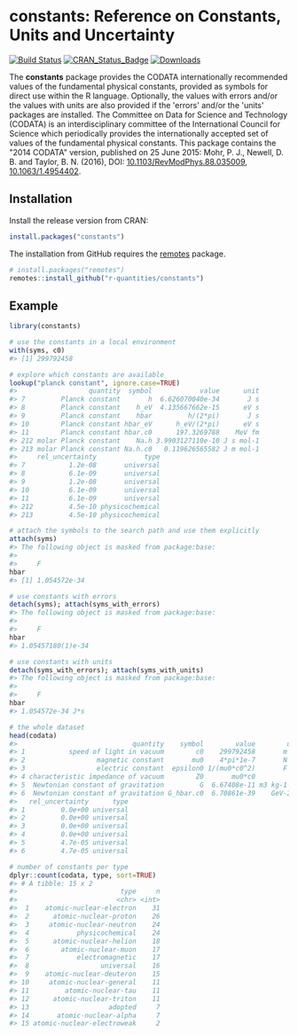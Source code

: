 
<!-- README.md is generated from README.Rmd. Please edit that file -->
constants: Reference on Constants, Units and Uncertainty
========================================================

[![Build Status](https://travis-ci.org/r-quantities/constants.svg?branch=master)](https://travis-ci.org/r-quantities/constants) [![CRAN\_Status\_Badge](https://www.r-pkg.org/badges/version/constants)](https://cran.r-project.org/package=constants) [![Downloads](https://cranlogs.r-pkg.org/badges/constants)](https://cran.r-project.org/package=constants)

The **constants** package provides the CODATA internationally recommended values of the fundamental physical constants, provided as symbols for direct use within the R language. Optionally, the values with errors and/or the values with units are also provided if the 'errors' and/or the 'units' packages are installed. The Committee on Data for Science and Technology (CODATA) is an interdisciplinary committee of the International Council for Science which periodically provides the internationally accepted set of values of the fundamental physical constants. This package contains the "2014 CODATA" version, published on 25 June 2015: Mohr, P. J., Newell, D. B. and Taylor, B. N. (2016), DOI: [10.1103/RevModPhys.88.035009](http://doi.org/10.1103/RevModPhys.88.035009), [10.1063/1.4954402](http://doi.org/10.1063/1.4954402).

Installation
------------

Install the release version from CRAN:

``` r
install.packages("constants")
```

The installation from GitHub requires the [remotes](https://cran.r-project.org/package=remotes) package.

``` r
# install.packages("remotes")
remotes::install_github("r-quantities/constants")
```

Example
-------

``` r
library(constants)

# use the constants in a local environment
with(syms, c0)
#> [1] 299792458

# explore which constants are available
lookup("planck constant", ignore.case=TRUE)
#>                  quantity  symbol            value      unit
#> 7         Planck constant       h  6.626070040e-34       J s
#> 8         Planck constant    h_eV  4.135667662e-15      eV s
#> 9         Planck constant    hbar         h/(2*pi)       J s
#> 10        Planck constant hbar_eV      h_eV/(2*pi)      eV s
#> 11        Planck constant hbar.c0      197.3269788    MeV fm
#> 212 molar Planck constant    Na.h 3.9903127110e-10 J s mol-1
#> 213 molar Planck constant Na.h.c0   0.119626565582 J m mol-1
#>     rel_uncertainty            type
#> 7           1.2e-08       universal
#> 8           6.1e-09       universal
#> 9           1.2e-08       universal
#> 10          6.1e-09       universal
#> 11          6.1e-09       universal
#> 212         4.5e-10 physicochemical
#> 213         4.5e-10 physicochemical

# attach the symbols to the search path and use them explicitly
attach(syms)
#> The following object is masked from package:base:
#> 
#>     F
hbar
#> [1] 1.054572e-34

# use constants with errors
detach(syms); attach(syms_with_errors)
#> The following object is masked from package:base:
#> 
#>     F
hbar
#> 1.05457180(1)e-34

# use constants with units
detach(syms_with_errors); attach(syms_with_units)
#> The following object is masked from package:base:
#> 
#>     F
hbar
#> 1.054572e-34 J*s

# the whole dataset
head(codata)
#>                             quantity    symbol        value        unit
#> 1           speed of light in vacuum        c0    299792458       m s-1
#> 2                  magnetic constant       mu0    4*pi*1e-7       N A-2
#> 3                  electric constant  epsilon0 1/(mu0*c0^2)       F m-1
#> 4 characteristic impedance of vacuum        Z0       mu0*c0           Ω
#> 5  Newtonian constant of gravitation         G  6.67408e-11 m3 kg-1 s-2
#> 6  Newtonian constant of gravitation G_hbar.c0  6.70861e-39    GeV-2 c4
#>   rel_uncertainty      type
#> 1         0.0e+00 universal
#> 2         0.0e+00 universal
#> 3         0.0e+00 universal
#> 4         0.0e+00 universal
#> 5         4.7e-05 universal
#> 6         4.7e-05 universal

# number of constants per type
dplyr::count(codata, type, sort=TRUE)
#> # A tibble: 15 x 2
#>                          type     n
#>                         <chr> <int>
#>  1    atomic-nuclear-electron    31
#>  2      atomic-nuclear-proton    26
#>  3     atomic-nuclear-neutron    24
#>  4            physicochemical    24
#>  5      atomic-nuclear-helion    18
#>  6        atomic-nuclear-muon    17
#>  7            electromagnetic    17
#>  8                  universal    16
#>  9    atomic-nuclear-deuteron    15
#> 10     atomic-nuclear-general    11
#> 11         atomic-nuclear-tau    11
#> 12      atomic-nuclear-triton    11
#> 13                    adopted     7
#> 14       atomic-nuclear-alpha     7
#> 15 atomic-nuclear-electroweak     2
```
